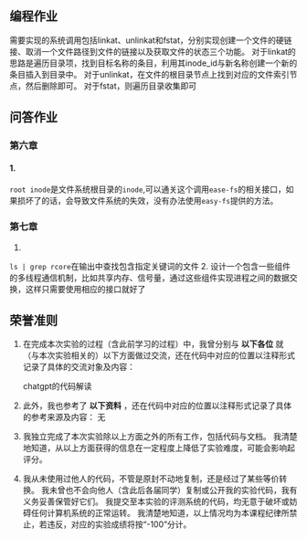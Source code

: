 ## 编程作业
需要实现的系统调用包括linkat、unlinkat和fstat，分别实现创建一个文件的硬链接、取消一个文件路径到文件的链接以及获取文件的状态三个功能。
对于linkat的思路是遍历目录项，找到目标名称的条目，利用其inode_id与新名称创建一个新的条目插入到目录中。
对于unlinkat，在文件的根目录节点上找到对应的文件索引节点，然后删除即可。
对于fstat，则遍历目录收集即可



## 问答作业
### 第六章
#### 1.
`root inode`是文件系统根目录的`inode`,可以通关这个调用`ease-fs`的相关接口，如果损坏了的话，会导致文件系统的失效，没有办法使用`easy-fs`提供的方法。


### 第七章
1.
`ls | grep rcore`在输出中查找包含指定关键词的文件
2.
设计一个包含一些组件的多线程通信机制，比如共享内存、信号量，通过这些组件实现进程之间的数据交换，这样只需要使用相应的接口就好了



## 荣誉准则

1.  在完成本次实验的过程（含此前学习的过程）中，我曾分别与 **以下各位** 就（与本次实验相关的）以下方面做过交流，还在代码中对应的位置以注释形式记录了具体的交流对象及内容：
    
	chatgpt的代码解读
    
2.  此外，我也参考了 **以下资料** ，还在代码中对应的位置以注释形式记录了具体的参考来源及内容：
	无

3. 我独立完成了本次实验除以上方面之外的所有工作，包括代码与文档。 我清楚地知道，从以上方面获得的信息在一定程度上降低了实验难度，可能会影响起评分。

4. 我从未使用过他人的代码，不管是原封不动地复制，还是经过了某些等价转换。 我未曾也不会向他人（含此后各届同学）复制或公开我的实验代码，我有义务妥善保管好它们。 我提交至本实验的评测系统的代码，均无意于破坏或妨碍任何计算机系统的正常运转。 我清楚地知道，以上情况均为本课程纪律所禁止，若违反，对应的实验成绩将按“-100”分计。